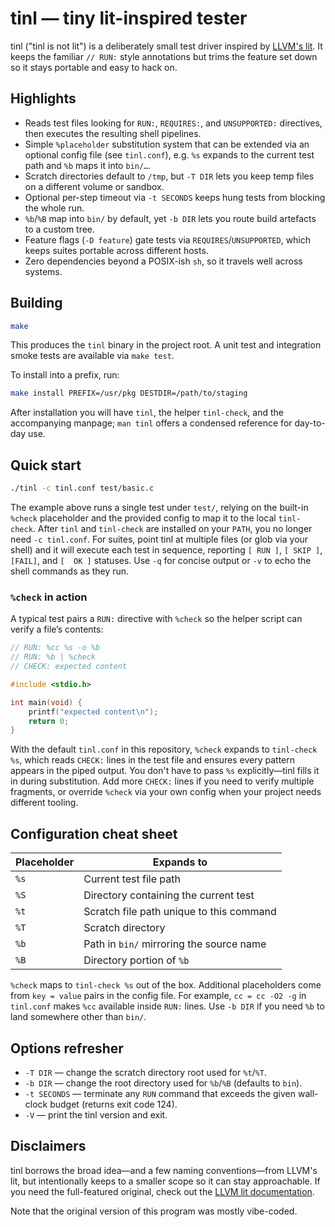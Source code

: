 # tinl — tiny lit-inspired tester

tinl ("tinl is not lit") is a deliberately small test driver inspired by [LLVM's
lit](https://llvm.org/docs/CommandGuide/lit.html). It keeps the familiar `//
RUN:` style annotations but trims the feature set down so it stays portable and
easy to hack on.

## Highlights

- Reads test files looking for `RUN:`, `REQUIRES:`, and `UNSUPPORTED:`
  directives, then executes the resulting shell pipelines.
- Simple `%placeholder` substitution system that can be extended via an optional
  config file (see `tinl.conf`), e.g. `%s` expands to the current test
  path and `%b` maps it into `bin/…`.
- Scratch directories default to `/tmp`, but `-T DIR` lets you keep temp files
  on a different volume or sandbox.
- Optional per-step timeout via `-t SECONDS` keeps hung tests from blocking the
  whole run.
- `%b`/`%B` map into `bin/` by default, yet `-b DIR` lets you route build
  artefacts to a custom tree.
- Feature flags (`-D feature`) gate tests via `REQUIRES`/`UNSUPPORTED`, which
  keeps suites portable across different hosts.
- Zero dependencies beyond a POSIX-ish `sh`, so it travels well across systems.

## Building

```sh
make
```

This produces the `tinl` binary in the project root. A unit test and integration
smoke tests are available via `make test`.

To install into a prefix, run:

```sh
make install PREFIX=/usr/pkg DESTDIR=/path/to/staging
```

After installation you will have `tinl`, the helper `tinl-check`, and the
accompanying manpage; `man tinl` offers a condensed reference for day-to-day
use.

## Quick start

```sh
./tinl -c tinl.conf test/basic.c
```

The example above runs a single test under `test/`, relying on the built-in
`%check` placeholder and the provided config to map it to the local
`tinl-check`. After `tinl` and `tinl-check` are installed on your `PATH`, you no
longer need `-c tinl.conf`. For suites, point tinl at multiple files (or
glob via your shell) and it will execute each test in sequence, reporting
`[ RUN ]`, `[ SKIP ]`, `[FAIL]`, and `[  OK ]` statuses. Use `-q` for concise
output or `-v` to echo the shell commands as they run.

### `%check` in action

A typical test pairs a `RUN:` directive with `%check` so the helper script can
verify a file’s contents:

```c
// RUN: %cc %s -o %b
// RUN: %b | %check
// CHECK: expected content

#include <stdio.h>

int main(void) {
    printf("expected content\n");
    return 0;
}
```

With the default `tinl.conf` in this repository, `%check` expands to
`tinl-check %s`, which reads `CHECK:` lines in the test file and ensures every
pattern appears in the piped output. You don't have to pass `%s` explicitly—tinl
fills it in during substitution. Add more `CHECK:` lines if you need to verify
multiple fragments, or override `%check` via your own config when your project
needs different tooling.

## Configuration cheat sheet

| Placeholder | Expands to                               |
|-------------|------------------------------------------|
| `%s`        | Current test file path                   |
| `%S`        | Directory containing the current test    |
| `%t`        | Scratch file path unique to this command |
| `%T`        | Scratch directory                        |
| `%b`        | Path in `bin/` mirroring the source name |
| `%B`        | Directory portion of `%b`                |

`%check` maps to `tinl-check %s` out of the box. Additional placeholders come
from `key = value` pairs in the config file. For example, `cc = cc -O2 -g` in
`tinl.conf` makes `%cc` available inside `RUN:` lines. Use `-b DIR` if you
need `%b` to land somewhere other than `bin/`.

## Options refresher

- `-T DIR` — change the scratch directory root used for `%t`/`%T`.
- `-b DIR` — change the root directory used for `%b`/`%B` (defaults to `bin`).
- `-t SECONDS` — terminate any `RUN` command that exceeds the given wall-clock
  budget (returns exit code 124).
- `-V` — print the tinl version and exit.

## Disclaimers

tinl borrows the broad idea—and a few naming conventions—from LLVM's lit, but
intentionally keeps to a smaller scope so it can stay approachable. If you need
the full-featured original, check out the [LLVM lit
documentation](https://llvm.org/docs/CommandGuide/lit.html).

Note that the original version of this program was mostly vibe-coded.

